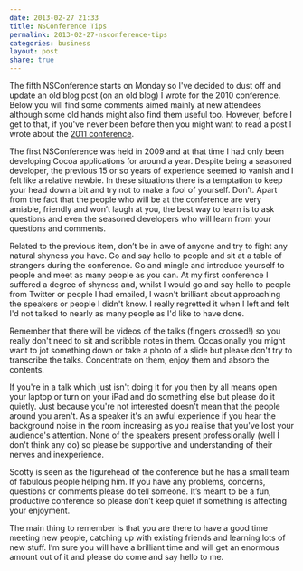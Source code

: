```yaml
---
date: 2013-02-27 21:33
title: NSConference Tips
permalink: 2013-02-27-nsconference-tips
categories: business
layout: post
share: true
---
```


The fifth NSConference starts on Monday so I've decided to dust off and update an old blog post (on an old blog) I wrote for the 2010 conference. Below you will find some comments aimed mainly at new attendees although some old hands might also find them useful too. However, before I get to that, if you've never been before then you might want to read a post I wrote about the [2011 conference](http://swwritings.com/post/2011-03-23-nsconference-2011).

The first NSConference was held in 2009 and at that time I had only been developing Cocoa applications for around a year. Despite being a seasoned developer, the previous 15 or so years of experience seemed to vanish and I felt like a relative newbie. In these situations there is a temptation to keep your head down a bit and try not to make a fool of yourself. Don’t. Apart from the fact that the people who will be at the conference are very amiable, friendly and won’t laugh at you, the best way to learn is to ask questions and even the seasoned developers who will learn from your questions and comments.

Related to the previous item, don’t be in awe of anyone and try to fight any natural shyness you have. Go and say hello to people and sit at a table of strangers during the conference. Go and mingle and introduce yourself to people and meet as many people as you can. At my first conference I suffered a degree of shyness and, whilst I would go and say hello to people from Twitter or people I had emailed, I wasn't brilliant about approaching the speakers or people I didn't know. I really regretted it when I left and felt I'd not talked to nearly as many people as I'd like to have done.

Remember that there will be videos of the talks (fingers crossed!) so you really don't need to sit and scribble notes in them. Occasionally you might want to jot something down or take a photo of a slide but please don't try to transcribe the talks. Concentrate on them, enjoy them and absorb the contents.

If you're in a talk which just isn't doing it for you then by all means open your laptop or turn on your iPad and do something else but please do it quietly. Just because you're not interested doesn't mean that the people around you aren't. As a speaker it's an awful experience if you hear the background noise in the room increasing as you realise that you've lost your audience's attention. None of the speakers present professionally (well I don't think any do) so please be supportive and understanding of their nerves and inexperience.

Scotty is seen as the figurehead of the conference but he has a small team of fabulous people helping him. If you have any problems, concerns, questions or comments please do tell someone. It’s meant to be a fun, productive conference so please don’t keep quiet if something is affecting your enjoyment.

The main thing to remember is that you are there to have a good time meeting new people, catching up with existing friends and learning lots of new stuff. I’m sure you will have a brilliant time and will get an enormous amount out of it and please do come and say hello to me.
